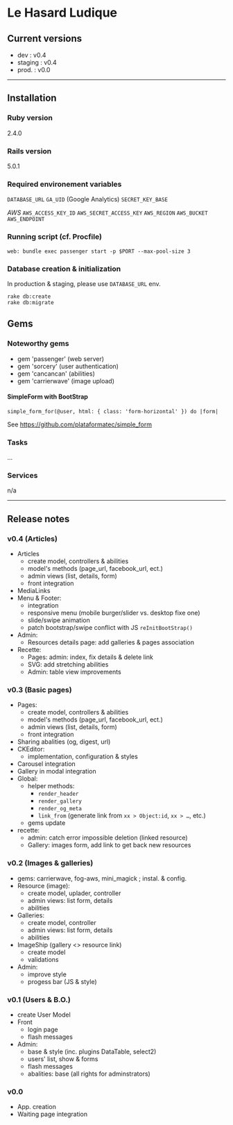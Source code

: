 # Le Hasard Ludique

## Current versions

* dev : v0.4
* staging : v0.4
* prod. : v0.0

---

## Installation

### Ruby version

2.4.0

### Rails version

5.0.1

### Required environement variables

`DATABASE_URL`
`GA_UID` (Google Analytics)
`SECRET_KEY_BASE`

_AWS_
`AWS_ACCESS_KEY_ID`
`AWS_SECRET_ACCESS_KEY`
`AWS_REGION`
`AWS_BUCKET`
`AWS_ENDPOINT`

### Running script (cf. Procfile)

`web: bundle exec passenger start -p $PORT --max-pool-size 3`

### Database creation & initialization

In production & staging, please use `DATABASE_URL` env.

```
rake db:create
rake db:migrate
```

## Gems

### Noteworthy gems

* gem 'passenger' (web server)
* gem 'sorcery' (user authentication)
* gem 'cancancan' (abilities)
* gem 'carrierwave' (image upload)

#### SimpleForm with BootStrap

```
simple_form_for(@user, html: { class: 'form-horizontal' }) do |form|
```
See https://github.com/plataformatec/simple_form

### Tasks

...

### Services 

n/a

---

## Release notes

### v0.4 (Articles)

* Articles
    * create model, controllers & abilities
    * model's methods (page_url, facebook_url, ect.)
    * admin views (list, details, form)
    * front integration
* MediaLinks
* Menu & Footer:
    * integration
    * responsive menu (mobile burger/slider vs. desktop fixe one)
    * slide/swipe animation
    * patch bootstrap/swipe conflict with JS `reInitBootStrap()`
* Admin:
    * Resources details page: add galleries & pages association
* Recette:
    * Pages: admin: index, fix details & delete link
    * SVG: add stretching abilities
    * Admin: table view improvements

### v0.3 (Basic pages)

* Pages:
    * create model, controllers & abilities
    * model's methods (page_url, facebook_url, ect.)
    * admin views (list, details, form)
    * front integration
* Sharing abalities (og, digest, url)
* CKEditor:
    * implementation, configuration & styles
* Carousel integration
* Gallery in modal integration
* Global:
    * helper methods:
        * `render_header`
        * `render_gallery`
        * `render_og_meta`
        * `link_from` (generate link from `xx > Object:id`, `xx > …`, etc.)
    * gems update
* recette:
    * admin: catch error impossible deletion (linked resource)
    * Gallery: images form, add link to get back new resources


### v0.2 (Images & galleries)

* gems: carrierwave, fog-aws, mini_magick ; instal. & config.
* Resource (image):
    * create model, uplader, controller
    * admin views: list form, details
    * abilities
* Galleries:
    * create model, controller
    * admin views: list form, details
    * abilities
* ImageShip (gallery <> resource link)
    * create model
    * validations
* Admin:
    * improve style
    * progess bar (JS & style)


### v0.1 (Users & B.O.)

* create User Model
* Front
    * login page
    * flash messages
* Admin:
    * base & style (inc. plugins DataTable, select2)
    * users' list, show & forms
    * flash messages
    * abalities: base (all rights for adminstrators)

### v0.0

* App. creation
* Waiting page integration
